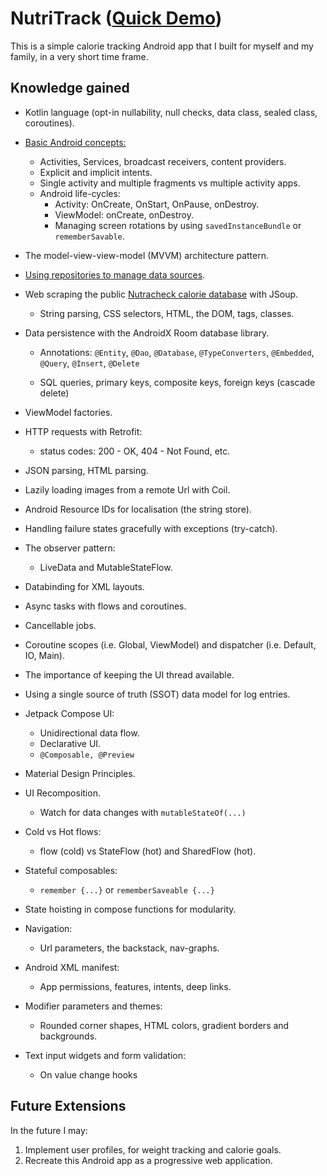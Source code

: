 # NutriTrack ([Quick Demo](https://youtu.be/BHLMPYgMhw8))

This is a simple calorie tracking Android app that I built for myself and my family, in a very short time frame.

## Knowledge gained

- Kotlin language (opt-in nullability, null checks, data class, sealed class, coroutines).
    
- [Basic Android concepts:](https://wideskills.com/android/overview-android/principal-ingredients-android)
    
    - Activities, Services, broadcast receivers, content providers.
    - Explicit and implicit intents.
    - Single activity and multiple fragments vs multiple activity apps.
    - Android life-cycles:
        - Activity: OnCreate, OnStart, OnPause, onDestroy.
        - ViewModel: onCreate, onDestroy.
        - Managing screen rotations by using `savedInstanceBundle` or `rememberSavable`.
- The model-view-view-model (MVVM) architecture pattern.
    
- [Using repositories to manage data sources](https://miro.medium.com/max/1400/1*-yY0l4XD3kLcZz0rO1sfRA.png).
    
- Web scraping the public [Nutracheck calorie database](https://www.nutracheck.co.uk/CaloriesIn/) with JSoup.
    
    - String parsing, CSS selectors, HTML, the DOM, tags, classes.
- Data persistence with the AndroidX Room database library.
    
    - Annotations: `@Entity`, `@Dao`, `@Database`, `@TypeConverters`, `@Embedded`, `@Query`, `@Insert`, `@Delete`
        
    - SQL queries, primary keys, composite keys, foreign keys (cascade delete)
        
- ViewModel factories.
    
- HTTP requests with Retrofit:
    
    - status codes: 200 - OK, 404 - Not Found, etc.
- JSON parsing, HTML parsing.
    
- Lazily loading images from a remote Url with Coil.
    
- Android Resource IDs for localisation (the string store).
    
- Handling failure states gracefully with exceptions (try-catch).
    
- The observer pattern:
    
    - LiveData and MutableStateFlow.
- Databinding for XML layouts.
    
- Async tasks with flows and coroutines.
    
- Cancellable jobs.
    
- Coroutine scopes (i.e. Global, ViewModel) and dispatcher (i.e. Default, IO, Main).
    
- The importance of keeping the UI thread available.
    
- Using a single source of truth (SSOT) data model for log entries.
    
- Jetpack Compose UI:
    
    - Unidirectional data flow.
    - Declarative UI.
    - `@Composable, @Preview`
- Material Design Principles.
    
- UI Recomposition.
    
    - Watch for data changes with `mutableStateOf(...)`
- Cold vs Hot flows:
    
    - flow (cold) vs StateFlow (hot) and SharedFlow (hot).
- Stateful composables:
    
    - `remember {...}` or `rememberSaveable {...}`
- State hoisting in compose functions for modularity.
    
- Navigation:
    
    - Url parameters, the backstack, nav-graphs.
- Android XML manifest:
    
    - App permissions, features, intents, deep links.
- Modifier parameters and themes:
    
    - Rounded corner shapes, HTML colors, gradient borders and backgrounds.
- Text input widgets and form validation:
    
    - On value change hooks

## Future Extensions

In the future I may:

1.  Implement user profiles, for weight tracking and calorie goals.
2.  Recreate this Android app as a progressive web application.
